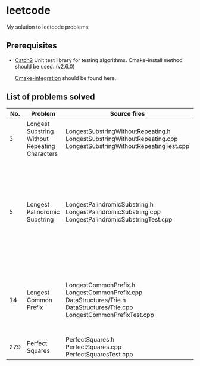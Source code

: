 # leetcode
My solution to leetcode problems.

## Prerequisites
* [Catch2](https://github.com/catchorg/Catch2) Unit test library for testing algorithms. Cmake-install method should be used. (v2.6.0)

  [Cmake-integration](https://github.com/catchorg/Catch2/blob/master/docs/cmake-integration.md) should be found here.
  
## List of problems solved

| No.  | Problem               | Source files          | Notes |
| ---- | --------------------- | --------------------- | ----- |
|3|Longest Substring Without Repeating Characters|LongestSubstringWithoutRepeating.h<br />LongestSubstringWithoutRepeating.cpp<br />LongestSubstringWithoutRepeatingTest.cpp||
|5|Longest Palindromic Substring|LongestPalindromicSubstring.h<br />LongestPalindromicSubstring.cpp<br />LongestPalindromicSubstringTest.cpp|Implement a dynamic programming solution and Manacher's algorithm. The later's visualized explanations are [here](https://tarokuriyama.com/projects/palindrome2.php) and [here](http://manacher-viz.s3-website-us-east-1.amazonaws.com/#/). There is also [a chinese explanation](https://www.felix021.com/blog/read.php?2040).|
| 14   | Longest Common Prefix | LongestCommonPrefix.h<br/>LongestCommonPrefix.cpp<br/>DataStructures/Trie.h<br/>DataStructures/Trie.cpp<br/>LongestCommonPrefixTest.cpp | Further problem: find a longest common prefix between a string and a collection of string. |
|279|Perfect Squares|PerfectSquares.h<br/>PerfectSquares.cpp<br/>PerfectSquaresTest.cpp||


